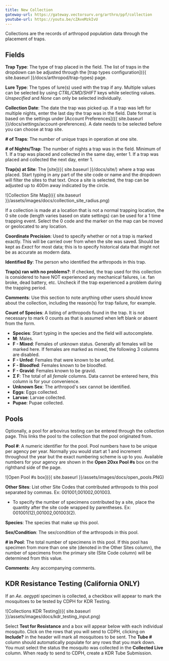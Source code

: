```yaml
---
title: New Collection
gateway-url: https://gateway.vectorsurv.org/arthro/ppf/collection
youtube-url: https://youtu.be/cZAveMzkIvU
---
```


Collections are the records of arthropod population data through the placement of traps.

## Fields

**Trap Type**: The type of trap placed in the field. The list of traps in the dropdown can be adjusted through the [trap types configuration]({{ site.baseurl }}/docs/arthropod/trap-types) page.

**Lure Type**: The types of lure(s) used with the trap if any. Multiple values can be selected by using _CTRL/CMD/SHIFT_ keys while selecting values. _Unspecified_ and _None_ can only be selected individually.

**Collection Date**: The date the trap was picked up. If a trap was left for multiple nights, enter the last day the trap was in the field. Date format is based on the settings under [Account Preferences]({{ site.baseurl }}/docs/settings/account-preferences). A date needs to be selected before you can choose at trap site.

**# of Traps**: The number of unique traps in operation at one site.

**# of Nights/Trap**: The number of nights a trap was in the field. Minimum of 1. If a trap was placed and collected in the same day, enter 1. If a trap was placed and collected the next day, enter 1.

**Trap(s) at Site**: The [site]({{ site.baseurl }}/docs/site/) where a trap was placed. Start typing in any part of the site code or name and the dropdown will filter the sites to that text. Once a site is selected, the trap can be adjusted up to 400m away indicated by the circle.  

  ![Collection Site Map]({{ site.baseurl }}/assets/images/docs/collection_site_radius.png)  

  If a collection is made at a location that is not a normal trapping location, the 0 site code (length varies based on state settings) can be used for a 1 time trapping event. Select the 0 code and the marker on the map can be moved or geolocated to any location.

**Coordinate Precision**: Used to specify whether or not a trap is marked exactly. This will be carried over from when the site was saved. Should be kept as _Exact_ for most data; this is to specify historical data that might not be as accurate as modern data.

**Identified By**: The person who identified the arthropods in this trap.

**Trap(s) ran with no problems?**: If checked, the trap used for this collection is considered to have NOT experienced any mechanical failures, i.e. fan broke, dead battery, etc. Uncheck if the trap experienced a problem during the trapping period.

**Comments**: Use this section to note anything other users should know about the collection, including the reason(s) for trap failure, for example.

**Count of Species**: A listing of arthropods found in the trap. It is not necessary to mark 0 counts as that is assumed when left blank or absent from the form.
  - **Species**: Start typing in the species and the field will autocomplete.
  - **M**: Males.
  - **F - Mixed**: Females of unknown status. Generally all females will be marked here. If females are marked as mixed, the following 3 columns are disabled.
  - **F - Unfed**: Females that were known to be unfed.
  - **F - Bloodfed**: Females known to be bloodfed.
  - **F - Gravid**: Females known to be gravid.
  - **Σ F**: The total of all _female_ columns. Data cannot be entered here, this column is for your convenience.
  - **Unknown Sex**: The arthropod's sex cannot be identified.
  - **Eggs**: Eggs collected.
  - **Larvae**: Larvae collected.
  - **Pupae**: Pupae collected.

## Pools

Optionally, a pool for arbovirus testing can be entered through the collection page. This links the pool to the collection that the pool originated from.

**Pool #**: A numeric identifier for the pool. Pool numbers have to be unique per agency per year. Normally you would start at 1 and increment throughout the year but the exact numbering scheme is up to you. Available numbers for your agency are shown in the **Open 20xx Pool #s** box on the righthand side of the page.

![Open Pool #s box]({{ site.baseurl }}/assets/images/docs/open_pools.PNG)

**Other Sites**: List other Site Codes that contributed arthropods to this pool separated by commas. Ex: 001001,001002,001003.  

- To specify the number of specimens contributed by a site, place the quantity after the site code wrapped by parentheses. Ex: 001001(12),001002,001003(2).

**Species**: The species that make up this pool.

**Sex/Condition**: The sex/condition of the arthropods in this pool.

**# in Pool**: The total number of specimens in this pool. If this pool has specimen from more than one site (denoted in the Other Sites column), the number of specimens from the primary site (Site Code column) will be determined from this value.

**Comments**: Any accompanying comments.

## KDR Resistance Testing (California ONLY)

If an _Ae. aegypti_ specimen is collected, a checkbox will appear to mark the mosquitoes to be tested by CDPH for KDR Testing.

![Collections KDR Testing]({{ site.baseurl }}/assets/images/docs/kdr_testing_input.png)  

Select **Test for Resistance** and a box will appear below with each individual mosquito. Click on the rows that you will send to CDPH, clicking on **Include?** in the header will mark all mosquitoes to be sent. The **Tube #** column should automatically populate for any rows that you mark down. You must select the status the mosquito was collected in the **Collected Live** column. When ready to send to CDPH, create a KDR Tube Submission.
